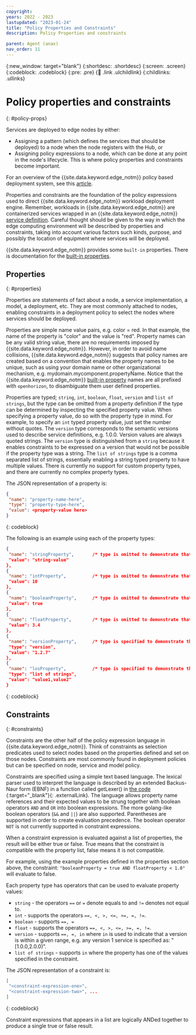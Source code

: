 ```yaml
---
copyright:
years: 2022 - 2023
lastupdated: "2023-01-24"
title: "Policy Properties and Constraints"
description: Policy Properties and constraints

parent: Agent (anax)
nav_order: 11
---
```


{:new_window: target="blank"}
{:shortdesc: .shortdesc}
{:screen: .screen}
{:codeblock: .codeblock}
{:pre: .pre}
{:child: .link .ulchildlink}
{:childlinks: .ullinks}

# Policy properties and constraints
{: #policy-props}

Services are deployed to edge nodes by either:

* Assigning a pattern (which defines the services that should be deployed) to a node when the node registers with the Hub, or
* Assigning policy expressions to a node, which can be done at any point in the node's lifecycle. This is where policy properties and constraints become important.

For an overview of the {{site.data.keyword.edge_notm}} policy based deployment system, see this [article](./policy.md).

Properties and constraints are the foundation of the policy expressions used to direct {{site.data.keyword.edge_notm}} workload deployment engine. Remember, workloads in {{site.data.keyword.edge_notm}} are containerized services wrapped in an {{site.data.keyword.edge_notm}} [service definition](./service_def.md). Careful thought should be given to the way in which the edge computing environment will be described by properties and constraints, taking into account various factors such kinds, purpose, and possibly the location of equipment where services will be deployed.

{{site.data.keyword.edge_notm}} provides some `built-in` properties.
There is documentation for the [built-in properties](./built_in_policy.md).

## Properties
{: #properties}

Properties are statements of fact about a node, a service implementation, a model, a deployment, etc.
They are most commonly attached to nodes, enabling constraints in a deployment policy to select the nodes where services should be deployed.

Properties are simple name value pairs, e.g. color = red.
In that example, the name of the property is "color" and the value is "red".
Property names can be any valid string value, there are no requirements imposed by {{site.data.keyword.edge_notm}}.
However, in order to avoid name collisions, {{site.data.keyword.edge_notm}} suggests that policy names are created based on a convention that enables the property names to be unique, such as using your domain name or other organizational mechanism, e.g. mydomain.mycomponent.propertyName.
Notice that the {{site.data.keyword.edge_notm}} [built-in property](./built_in_policy.md) names are all prefixed with `openhorizon`, to disambiguate them user defined properties.

Properties are typed; `string`, `int`, `boolean`, `float`, `version` and `list of strings`, but the type can be omitted from a property definition if the type can be determined by inspecting the specified property value.
When specifying a property value, do so with the property type in mind.
For example, to specify an `int` typed property value, just set the number without quotes.
The `version` type corresponds to the semantic versions used to describe service definitions, e.g. 1.0.0. Version values are always quoted strings.
The `version` type is distinguished from a `string` because it enables constraints to be expressed on a version that would not be possible if the property type was a string.
The `list of strings` type is a comma separated list of strings, essentially enabling a string typed property to have multiple values.
There is currently no support for custom property types, and there are currently no complex property types.

The JSON representation of a property is:

```json
{
 "name": "property-name-here",
 "type": "property-type-here",
 "value": <property-value here>
}
```
{: codeblock}

The following is an example using each of the property types:

```json
{
 "name": "stringProperty",       /* type is omitted to demonstrate that {{site.data.keyword.edge_notm}} will interpret this property as a string type */
 "value": "string-value"
},
{
 "name": "intProperty",          /* type is omitted to demonstrate that {{site.data.keyword.edge_notm}} will interpret this property as an int type */
 "value": 10
},
{
 "name": "booleanProperty",      /* type is omitted to demonstrate that {{site.data.keyword.edge_notm}} will interpret this property as a string type */
 "value": true
},
{
 "name": "floatProperty",        /* type is omitted to demonstrate that {{site.data.keyword.edge_notm}} will interpret this property as a string type */
 "value": 3.4
},
{
 "name": "versionProperty",      /* type is specified to demonstrate that {{site.data.keyword.edge_notm}} would otherwise interpret this property as a string */
 "type": "version",
 "value": "1.2.7"
},
{
 "name": "losProperty",          /* type is specified to demonstrate that {{site.data.keyword.edge_notm}} would otherwise interpret this property as a string */
 "type": "list of strings",
 "value": "value1,value2"
}
```
{: codeblock}

## Constraints
{: #constraints}

Constraints are the other half of the policy expression language in {{site.data.keyword.edge_notm}}.
Think of constraints as selection predicates used to select nodes based on the properties defined and set on those nodes.
Constraints are most commonly found in deployment policies but can be specified on node, service and model policy.

Constraints are specified using a simple text based language.
The lexical parser used to interpret the language is described by an extended Backus-Naur form (EBNF) in a function called getLexer() in [the code ](https://github.com/open-horizon/anax/blob/master/externalpolicy/text_language/text_language.go){:target="_blank"}{: .externalLink}.
The language allows property name references and their expected values to be strung together with boolean operators `AND` and `OR` into boolean expressions.
The more golang-like boolean operators (`&&` and `||`) are also supported.
Parentheses are supported in order to create evaluation precedence.
The boolean operator `NOT` is not currently supported in constraint expressions.

When a constraint expression is evaluated against a list of properties, the result will be either true or false.
True means that the constraint is compatible with the property list, false means it is not compatible.

For example, using the example properties defined in the properties section above, the constraint:
`"booleanProperty = true AND floatProperty < 1.0"` will evaluate to false.

Each property type has operators that can be used to evaluate property values:

* `string` - the operators `==` or `=` denote equals to and `!=` denotes not equal to.
* `int` - supports the operators `==, <, >, <=, >=, =, !=`.
* `boolean` - supports `==, =`
* `float` - supports the operators `==, <, >, <=, >=, =, !=`.
* `version` - supports `==, =, in` where `in` is used to indicate that a version is within a given range, e.g. any version 1 service is specified as: "[1.0.0,2.0.0)".
* `list of strings` - supports `in` where the property has one of the values specified in the constraint.

The JSON representation of a constraint is:

```json
[
 "<constraint-expression-one>",
 "<constraint-expression-two>", ...
]
```
{: codeblock}

Constraint expressions that appears in a list are logically ANDed together to produce a single true or false result.
